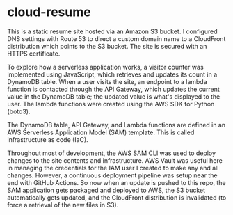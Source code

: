 # cloud-resume

This is a static resume site hosted via an Amazon S3 bucket. I configured DNS settings with Route 53 to direct a custom domain name to a CloudFront distribution which points to the S3 bucket. The site is secured with an HTTPS certificate.

To explore how a serverless application works, a visitor counter was implemented using JavaScript, which retrieves and updates its count in a DynamoDB table. When a user visits the site, an endpoint to a lambda function is contacted through the API Gateway, which updates the current value in the DynamoDB table; the updated value is what's displayed to the user. The lambda functions were created using the AWS SDK for Python (boto3).

The DynamoDB table, API Gateway, and Lambda functions are defined in an AWS Serverless Application Model (SAM) template. This is called infrastructure as code (IaC).

Throughout most of development, the AWS SAM CLI was used to deploy changes to the site contents and infrastructure. AWS Vault was useful here in managing the credentials for the IAM user I created to make any and all changes. However, a continuous deployment pipeline was setup near the end with GitHub Actions. So now when an update is pushed to this repo, the SAM application gets packaged and deployed to AWS, the S3 bucket automatically gets updated, and the CloudFront distribution is invalidated (to force a retrieval of the new files in S3).
